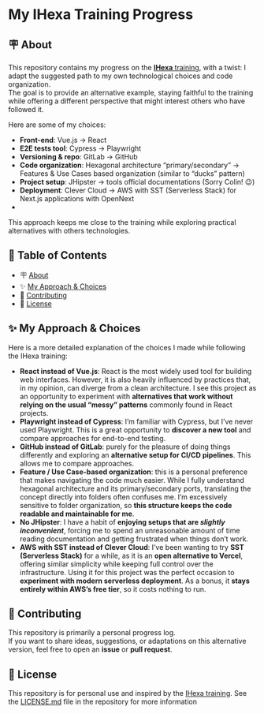 # My IHexa Training Progress

<h2 id="about">🪧 About</h2>

This repository contains my progress on the [**IHexa** training](https://www.ihexa.fr/), with a twist: I adapt the suggested path to my own technological choices and code organization.  
The goal is to provide an alternative example, staying faithful to the training while offering a different perspective that might interest others who have followed it.

Here are some of my choices:
- **Front-end**: Vue.js → React
- **E2E tests tool**: Cypress → Playwright
- **Versioning & repo**: GitLab → GitHub
- **Code organization**: Hexagonal architecture “primary/secondary” → Features & Use Cases based organization (similar to “ducks” pattern)
- **Project setup**: JHipster → tools official documentations (Sorry Colin! 😉)
- **Deployment**: Clever Cloud → AWS with SST (Serverless Stack) for Next.js applications with OpenNext
- 
This approach keeps me close to the training while exploring practical alternatives with others technologies.

## 📑 Table of Contents

- 🪧 [About](#about)
- ✨ [My Approach & Choices](#approach)
- 🤗 [Contributing](#contributing)
- 📝 [License](#license)

<h2 id="approach">✨ My Approach & Choices</h2>

Here is a more detailed explanation of the choices I made while following the IHexa training:

- **React instead of Vue.js**: React is the most widely used tool for building web interfaces. However, it is also heavily influenced by practices that, in my opinion, can diverge from a clean architecture. I see this project as an opportunity to experiment with **alternatives that work without relying on the usual “messy” patterns** commonly found in React projects.
- **Playwright instead of Cypress**: I’m familiar with Cypress, but I’ve never used Playwright. This is a great opportunity to **discover a new tool** and compare approaches for end-to-end testing.
- **GitHub instead of GitLab**: purely for the pleasure of doing things differently and exploring an **alternative setup for CI/CD pipelines**. This allows me to compare approaches.
- **Feature / Use Case-based organization**: this is a personal preference that makes navigating the code much easier. While I fully understand hexagonal architecture and its primary/secondary ports, translating the concept directly into folders often confuses me. I’m excessively sensitive to folder organization, so **this structure keeps the code readable and maintainable for me**.  
- **No JHipster**: I have a habit of **enjoying setups that are *slightly inconvenient***, forcing me to spend an unreasonable amount of time reading documentation and getting frustrated when things don’t work.
- **AWS with SST instead of Clever Cloud**: I’ve been wanting to try **SST (Serverless Stack)** for a while, as it is an **open alternative to Vercel**, offering similar simplicity while keeping full control over the infrastructure. Using it for this project was the perfect occasion to **experiment with modern serverless deployment**. As a bonus, it **stays entirely within AWS’s free tier**, so it costs nothing to run.

<h2 id="contributing">🤗 Contributing</h2>

This repository is primarily a personal progress log.  
If you want to share ideas, suggestions, or adaptations on this alternative version, feel free to open an **issue** or **pull request**.

<h2 id="license">📝 License</h2>

This repository is for personal use and inspired by the [IHexa training](https://www.ihexa.fr/).
See the [LICENSE.md](./LICENSE.md) file in the repository for more information
